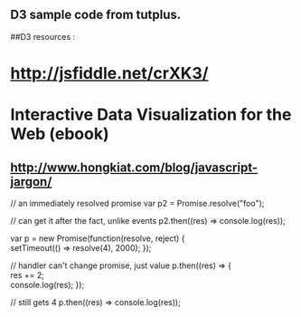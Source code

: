 ## D3 sample code from tutplus.
##D3 resources :
# http://jsfiddle.net/crXK3/
# Interactive Data Visualization for the Web (ebook)

## http://www.hongkiat.com/blog/javascript-jargon/

// an immediately resolved promise
var p2 = Promise.resolve("foo"); 

// can get it after the fact, unlike events
p2.then((res) => console.log(res)); 

var p = new Promise(function(resolve, reject) {  
   setTimeout(() => resolve(4), 2000);
});

// handler can't change promise, just value
p.then((res) => {  
  res += 2;  
  console.log(res);
});

// still gets 4
p.then((res) => console.log(res)); 

